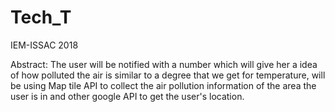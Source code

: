 # Tech_T
IEM-ISSAC 2018

Abstract: The user will be notified with a number which will give her a idea of how polluted the air is similar to a degree that we get for temperature, will be using Map tile API to collect the air pollution information of the area the user is in and other google API to get the user's location.
